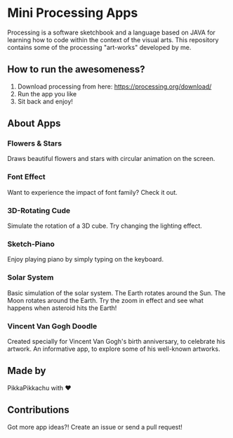 # Mini Processing Apps

Processing is a software sketchbook and a language based on JAVA for learning how to code within the context of the visual arts. This repository contains some of the processing "art-works" developed by me.

## How to run the awesomeness?

1. Download processing from here: https://processing.org/download/
2. Run the app you like
3. Sit back and enjoy!

## About Apps

### Flowers & Stars
Draws beautiful flowers and stars with circular animation on the screen. 

### Font Effect 
Want to experience the impact of font family? Check it out. 

### 3D-Rotating Cude
Simulate the rotation of a 3D cube. Try changing the lighting effect.

### Sketch-Piano
Enjoy playing piano by simply typing on the keyboard. 

### Solar System
Basic simulation of the solar system. The Earth rotates around the Sun. The Moon rotates around the Earth. 
Try the zoom in effect and see what happens when asteroid hits the Earth!

### Vincent Van Gogh Doodle
Created specially for Vincent Van Gogh's birth anniversary, to celebrate his artwork. An informative app, to explore some of his well-known artworks. 

## Made by
PikkaPikkachu with :heart:

## Contributions
Got more app ideas?! Create an issue or send a pull request! 
